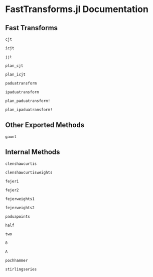 # FastTransforms.jl Documentation


## Fast Transforms

```@docs
cjt
```

```@docs
icjt
```

```@docs
jjt
```

```@docs
plan_cjt
```

```@docs
plan_icjt
```

```@docs
paduatransform
```

```@docs
ipaduatransform
```

```@docs
plan_paduatransform!
```

```@docs
plan_ipaduatransform!
```

## Other Exported Methods

```@docs
gaunt
```

## Internal Methods

```@docs
clenshawcurtis
```

```@docs
clenshawcurtisweights
```

```@docs
fejer1
```

```@docs
fejer2
```

```@docs
fejerweights1
```

```@docs
fejerweights2
```

```@docs
paduapoints
```

```@docs
half
```

```@docs
two
```

```@docs
δ
```

```@docs
Λ
```

```@docs
pochhammer
```

```@docs
stirlingseries
```
